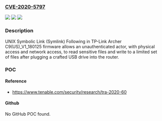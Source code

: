 ### [CVE-2020-5797](https://cve.mitre.org/cgi-bin/cvename.cgi?name=CVE-2020-5797)
![](https://img.shields.io/static/v1?label=Product&message=TP-Link%20Archer%20C9%20A1&color=blue)
![](https://img.shields.io/static/v1?label=Version&message=n%2Fa&color=blue)
![](https://img.shields.io/static/v1?label=Vulnerability&message=UNIX%20Symbolic%20Link%20(Symlink)%20Following&color=brighgreen)

### Description

UNIX Symbolic Link (Symlink) Following in TP-Link Archer C9(US)_V1_180125 firmware allows an unauthenticated actor, with physical access and network access, to read sensitive files and write to a limited set of files after plugging a crafted USB drive into the router.

### POC

#### Reference
- https://www.tenable.com/security/research/tra-2020-60

#### Github
No GitHub POC found.

